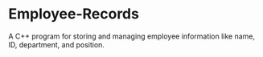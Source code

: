 # Employee-Records
A C++ program for storing and managing employee information like name, ID, department, and position.

